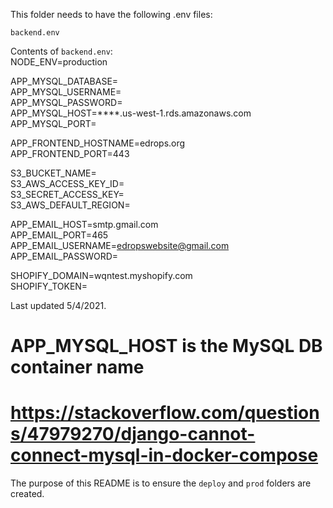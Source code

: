 This folder needs to have the following .env files:  
  
`backend.env`  
  
Contents of `backend.env`:    
NODE_ENV=production  
  
APP_MYSQL_DATABASE=  
APP_MYSQL_USERNAME=  
APP_MYSQL_PASSWORD=  
APP_MYSQL_HOST=****.us-west-1.rds.amazonaws.com  
APP_MYSQL_PORT=  
  
APP_FRONTEND_HOSTNAME=edrops.org  
APP_FRONTEND_PORT=443  
  
S3_BUCKET_NAME=  
S3_AWS_ACCESS_KEY_ID=  
S3_SECRET_ACCESS_KEY=  
S3_AWS_DEFAULT_REGION=  
  
APP_EMAIL_HOST=smtp.gmail.com  
APP_EMAIL_PORT=465  
APP_EMAIL_USERNAME=edropswebsite@gmail.com  
APP_EMAIL_PASSWORD=  
  
SHOPIFY_DOMAIN=wqntest.myshopify.com  
SHOPIFY_TOKEN=  
  
Last updated 5/4/2021.  
  
# APP_MYSQL_HOST is the MySQL DB container name  
# https://stackoverflow.com/questions/47979270/django-cannot-connect-mysql-in-docker-compose  
  
The purpose of this README is to ensure the `deploy` and `prod` folders are created.  
